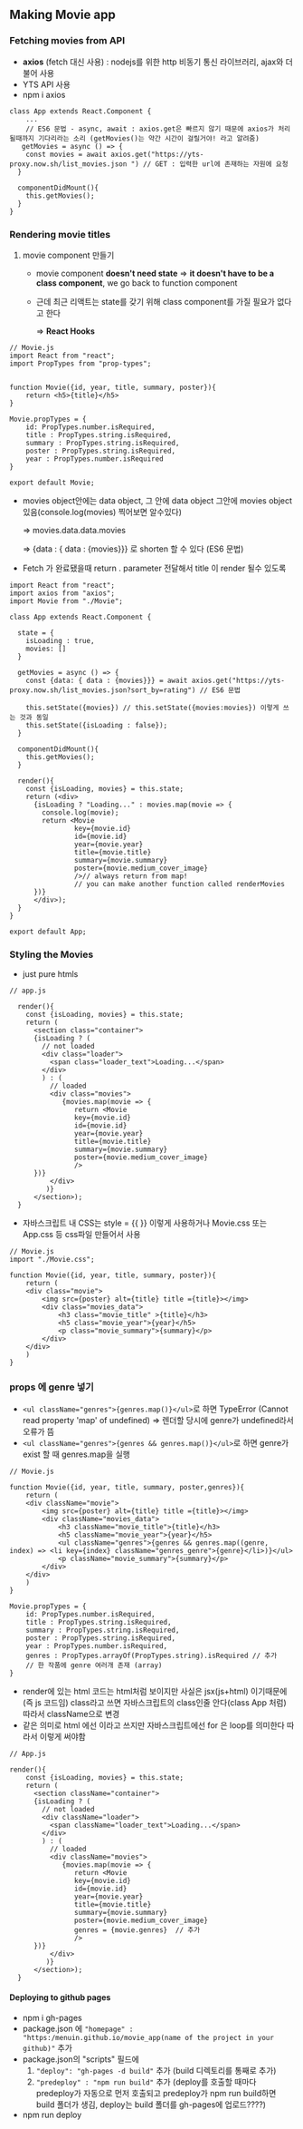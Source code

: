 

## Making Movie app

### Fetching movies from API

- **axios** (fetch 대신 사용) : nodejs를 위한 http 비동기 통신 라이브러리, ajax와 더불어 사용
- YTS API 사용
- npm i axios

```react
class App extends React.Component {
    ...
    // ES6 문법 - async, await : axios.get은 빠르지 않기 때문에 axios가 처리 될때까지 기다리라는 소리 (getMovies()는 약간 시간이 걸릴거야! 라고 알려줌)
   getMovies = async () => {
    const movies = await axios.get("https://yts- proxy.now.sh/list_movies.json ") // GET : 입력한 url에 존재하는 자원에 요청
  }
    
  componentDidMount(){
    this.getMovies();
  }
}
```



### Rendering movie titles

1. movie component 만들기

   - movie component **doesn't need state** => **it doesn't have to be a class component**, we go back to function component

   - 근데 최근 리액트는 state를 갖기 위해 class component를 가질 필요가 없다고 한다

     => **React Hooks**

```react
// Movie.js
import React from "react";
import PropTypes from "prop-types";


function Movie({id, year, title, summary, poster}){
    return <h5>{title}</h5>
}

Movie.propTypes = {
    id: PropTypes.number.isRequired,
    title : PropTypes.string.isRequired,
    summary : PropTypes.string.isRequired,
    poster : PropTypes.string.isRequired,
    year : PropTypes.number.isRequired
}

export default Movie;
```

- movies object안에는 data object, 그 안에 data object 그안에 movies object 있음(console.log(movies) 찍어보면 알수있다)

  => movies.data.data.movies

  => {data : { data : {movies}}} 로 shorten 할 수 있다 (ES6 문법)

- Fetch 가 완료됐을때 return <Movie />. parameter 전달해서 title 이 render 될수 있도록

```react
import React from "react";
import axios from "axios";
import Movie from "./Movie";

class App extends React.Component {

  state = {
    isLoading : true,
    movies: []
  }

  getMovies = async () => {
    const {data: { data : {movies}}} = await axios.get("https://yts-proxy.now.sh/list_movies.json?sort_by=rating") // ES6 문법

    this.setState({movies}) // this.setState({movies:movies}) 이렇게 쓰는 것과 동일
    this.setState({isLoading : false});
  }

  componentDidMount(){
    this.getMovies();
  }

  render(){
    const {isLoading, movies} = this.state;
    return (<div>
      {isLoading ? "Loading..." : movies.map(movie => {
        console.log(movie);
        return <Movie 
                key={movie.id}
                id={movie.id} 
                year={movie.year} 
                title={movie.title} 
                summary={movie.summary} 
                poster={movie.medium_cover_image}
                />// always return from map!
        		// you can make another function called renderMovies
      })}
      </div>);
  }
}

export default App;
```



### Styling the Movies

- just pure htmls

```react
// app.js

  render(){
    const {isLoading, movies} = this.state;
    return (
      <section class="container">
      {isLoading ? (
        // not loaded
        <div class="loader">
          <span class="loader_text">Loading...</span>    
        </div>
        ) : (
          // loaded
          <div class="movies">
             {movies.map(movie => {
                return <Movie 
                key={movie.id}
                id={movie.id} 
                year={movie.year} 
                title={movie.title} 
                summary={movie.summary} 
                poster={movie.medium_cover_image}
                />
      })}
          </div>
         )}
      </section>);
  }
```

- 자바스크립트 내 CSS는 style = {{ }} 이렇게 사용하거나 Movie.css 또는 App.css 등 css파일 만들어서 사용

```react
// Movie.js
import "./Movie.css";

function Movie({id, year, title, summary, poster}){
    return (
    <div class="movie">
        <img src={poster} alt={title} title ={title}></img>
        <div class="movies_data">
            <h3 class="movie_title" >{title}</h3>
            <h5 class="movie_year">{year}</h5>
            <p class="movie_summary">{summary}</p>
        </div>
    </div>
    )
}
```



### props 에 genre 넣기

- `<ul className="genres">{genres.map()}</ul>`로 하면 TypeError (Cannot read property 'map' of undefined) => 렌더할 당시에 genre가 undefined라서 오류가 뜸
- `<ul className="genres">{genres && genres.map()}</ul>`로 하면 genre가 exist 할 때 genres.map을 실행

```react
// Movie.js

function Movie({id, year, title, summary, poster,genres}){
    return (
    <div className="movie">
        <img src={poster} alt={title} title ={title}></img>
        <div className="movies_data">
            <h3 className="movie_title">{title}</h3>
            <h5 className="movie_year">{year}</h5>
            <ul className="genres">{genres && genres.map((genre, index) => <li key={index} className="genres_genre">{genre}</li>)}</ul>
            <p className="movie_summary">{summary}</p>
        </div>
    </div>
    )
}

Movie.propTypes = {
    id: PropTypes.number.isRequired,
    title : PropTypes.string.isRequired,
    summary : PropTypes.string.isRequired,
    poster : PropTypes.string.isRequired,
    year : PropTypes.number.isRequired,
    genres : PropTypes.arrayOf(PropTypes.string).isRequired // 추가
    // 한 작품에 genre 여러개 존재 (array)
}
```

- render에 있는 html 코드는 html처럼 보이지만 사실은 jsx(js+html) 이기때문에 (즉 js 코드임) class라고 쓰면 자바스크립트의 class인줄 안다(class App 처럼) 따라서 className으로 변경
- 같은 의미로 html 에선 <label for=""> 이라고 쓰지만 자바스크립트에선 for 은 loop를 의미한다 따라서 <label htmlFor=""> 이렇게 써야함

```react
// App.js

render(){
    const {isLoading, movies} = this.state;
    return (
      <section className="container">
      {isLoading ? (
        // not loaded
        <div className="loader">
          <span className="loader_text">Loading...</span>    
        </div>
        ) : (
          // loaded
          <div className="movies">
             {movies.map(movie => {
                return <Movie 
                key={movie.id}
                id={movie.id} 
                year={movie.year} 
                title={movie.title} 
                summary={movie.summary} 
                poster={movie.medium_cover_image}
                genres = {movie.genres}  // 추가
                />
      })}
          </div>
         )}
      </section>);
  }
```



#### Deploying to github pages

- npm i gh-pages
- package.json 에 `"homepage" : "https:/menuin.github.io/movie_app(name of the project in your github)"` 추가
- package.json의 "scripts" 필드에 
  1. `"deploy": "gh-pages -d build"` 추가 (build 디렉토리를 통째로 추가)
  2. `"predeploy" : "npm run build"` 추가 (deploy를 호출할 때마다 predeploy가 자동으로 먼저 호출되고 predeploy가 npm run build하면 build 폴더가 생김, deploy는 build 폴더를 gh-pages에 업로드????)
- npm run deploy
